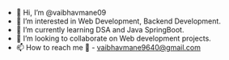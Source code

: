 - 👋 Hi, I’m @vaibhavmane09
- 👀 I’m interested in Web Development, Backend Development.
- 🌱 I’m currently learning DSA and Java SpringBoot.
- 💞️ I’m looking to collaborate on Web development projects.
- 📫 How to reach me 📧 - vaibhavmane9640@gmail.com

<!---
vaibhavmane09/vaibhavmane09 is a ✨ special ✨ repository because its `README.md` (this file) appears on your GitHub profile.
You can click the Preview link to take a look at your changes.
--->
